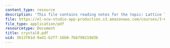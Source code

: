 ```yaml
---
content_type: resource
description: 'This file contains reading notes for the topic: Lattice Transformations.'
file: https://ol-ocw-studio-app-production.s3.amazonaws.com/courses/3-60-symmetry-structure-and-tensor-properties-of-materials-fall-2005/3613f81d9ad1b2ff16b07bb798219d3b_crystal8.pdf
file_type: application/pdf
resourcetype: Document
title: crystal8.pdf
uid: 3613f81d-9ad1-b2ff-16b0-7bb798219d3b
---
```

